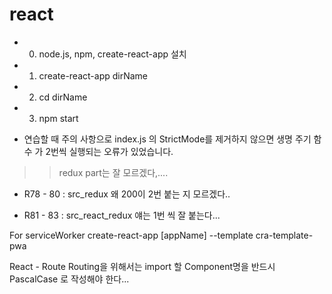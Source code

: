 # react

- 0. node.js, npm, create-react-app 설치
- 1. create-react-app dirName
- 2. cd dirName
- 3. npm start

- 연습할 때 주의 사항으로 index.js 의 StrictMode를 제거하지 않으면 생명 주기 함수 가 2번씩 실행되는 오류가 있었습니다.

>> redux part는 잘 모르겠다,....
- R78 - 80 : src_redux 왜 200이 2번 붙는 지 모르겠다..

- R81 - 83 : src_react_redux 얘는 1번 씩 잘 붙는다...

For serviceWorker
create-react-app [appName] --template cra-template-pwa

React - Route
Routing을 위해서는 import 할 Component명을 반드시 PascalCase 로 작성해야 한다...
